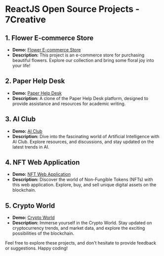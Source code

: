 # ReactJS Open Source Projects - 7Creative

## 1. Flower E-commerce Store
- **Demo:** [Flower E-commerce Store](https://flower-for-thought.netlify.app/)
- **Description:** This project is an e-commerce store for purchasing beautiful flowers. Explore our collection and bring some floral joy into your life!

## 2. Paper Help Desk
- **Demo:** [Paper Help Desk](https://paperhelpdeskclone.netlify.app/)
- **Description:** A clone of the Paper Help Desk platform, designed to provide assistance and resources for academic writing.

## 3. AI Club
- **Demo:** [AI Club](https://ai-club.netlify.app/)
- **Description:** Dive into the fascinating world of Artificial Intelligence with AI Club. Explore resources, and discussions, and stay updated on the latest trends in AI.

## 4. NFT Web Application
- **Demo:** [NFT Web Application](https://nft-web3-app.netlify.app/)
- **Description:** Discover the world of Non-Fungible Tokens (NFTs) with this web application. Explore, buy, and sell unique digital assets on the blockchain.

## 5. Crypto World
- **Demo:** [Crypto World](https://crypto-world-bitcon.netlify.app/)
- **Description:** Immerse yourself in the Crypto World. Stay updated on cryptocurrency trends, and market data, and explore the exciting possibilities of the blockchain.

Feel free to explore these projects, and don't hesitate to provide feedback or suggestions. Happy coding!
